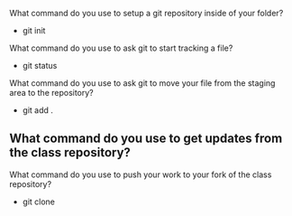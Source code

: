 What command do you use to setup a git repository inside of your folder?
- git init

What command do you use to ask git to start tracking a file?
- git status

What command do you use to ask git to move your file from the staging area to the repository?
- git add .

What command do you use to get updates from the class repository?
- 

What command do you use to push your work to your fork of the class repository?
- git clone